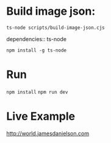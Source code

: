 # Build image json:

`ts-node scripts/build-image-json.cjs`

dependencies:: ts-node

`npm install -g ts-node`

# Run
`npm install`
`npm run dev`

# Live Example
http://world.jamesdanielson.com
